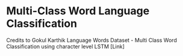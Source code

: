# Multi-Class Word Language Classification
Credits to Gokul Karthik 
 Language Words Dataset - Multi Class Word Classification using character level LSTM [Link]
